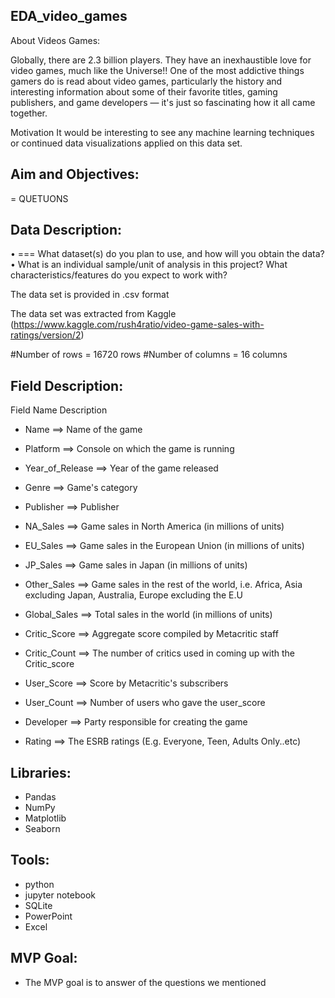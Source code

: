 ## EDA_video_games

About Videos Games:

Globally, there are 2.3 billion players. They have an inexhaustible love for video games, much like the Universe!! One of the most addictive things gamers do is read about video games, particularly the history and interesting information about some of their favorite titles, gaming publishers, and game developers — it's just so fascinating how it all came together.

Motivation
It would be interesting to see any machine learning techniques or continued data visualizations applied on this data set.


## Aim and Objectives:
= QUETUONS

## Data Description:
•	=== What dataset(s) do you plan to use, and how will you obtain the data?
•	What is an individual sample/unit of analysis in this project? What characteristics/features do you expect to work with?

The data set is provided in .csv format

The data set was extracted from Kaggle (https://www.kaggle.com/rush4ratio/video-game-sales-with-ratings/version/2)

#Number of rows = 16720 rows 
#Number of columns = 16 columns 

## Field Description:


Field Name                           Description
 
 * Name                               ==> Name of the game

 * Platform	                          ==> Console on which the game is running

 * Year_of_Release                    ==> Year of the game released

 * Genre                               ==> Game's category

 * Publisher                           ==> Publisher

 * NA_Sales	                           ==> Game sales in North America (in millions of units)

 * EU_Sales	                           ==> Game sales in the European Union (in millions of units)

 * JP_Sales	                           ==> Game sales in Japan (in millions of units)

 * Other_Sales                         ==> Game sales in the rest of the world, i.e. Africa, Asia excluding Japan, Australia, Europe excluding the E.U

 * Global_Sales	                       ==> Total sales in the world (in millions of units)

 * Critic_Score                        ==> Aggregate score compiled by Metacritic staff

 * Critic_Count                         ==> The number of critics used in coming up with the Critic_score

 * User_Score                           ==> Score by Metacritic's subscribers

 * User_Count	                          ==> Number of users who gave the user_score
 
 * Developer	                           ==> Party responsible for creating the game
 
 * Rating                               ==> The ESRB ratings (E.g. Everyone, Teen, Adults Only..etc)


## Libraries:

* Pandas
* NumPy
* Matplotlib
* Seaborn

## Tools:

* python
* jupyter notebook
* SQLite
*  PowerPoint
*  Excel

## MVP Goal:
* The MVP goal is to answer of the questions we mentioned



